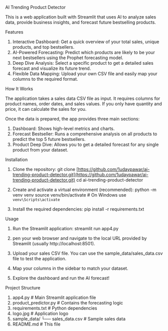 AI Trending Product Detector

This is a web application built with Streamlit that uses AI to analyze sales data, provide business insights, and forecast future bestselling products.

Features
1. Interactive Dashboard: Get a quick overview of your total sales, unique products, and top bestsellers.
2. AI-Powered Forecasting: Predict which products are likely to be your next bestsellers using the Prophet forecasting model.
3. Deep Dive Analysis: Select a specific product to get a detailed sales forecast and visualize its future trend.
4. Flexible Data Mapping: Upload your own CSV file and easily map your columns to the required format.

How It Works

The application takes a sales data CSV file as input. It requires columns for product names, order dates, and sales values. If you only have quantity and price, it can calculate the sales for you.

Once the data is prepared, the app provides three main sections:
1. Dashboard: Shows high-level metrics and charts.
2. Forecast Bestseller: Runs a comprehensive analysis on all products to predict the top 5 future bestsellers.
3. Product Deep Dive: Allows you to get a detailed forecast for any single product from your dataset.

Installation

1. Clone the repository:
git clone [https://github.com/1udaypawar/ai-trending-product-detector.git](https://github.com/1udaypawar/ai-trending-product-detector.git)
cd ai-trending-product-detector

2. Create and activate a virtual environment (recommended):
python -m venv venv
source venv/bin/activate  # On Windows use `venv\Scripts\activate`

3. Install the required dependencies:
pip install -r requirements.txt

Usage

1. Run the Streamlit application:
   streamlit run app4.py

2. pen your web browser and navigate to the local URL provided by Streamlit (usually http://localhost:8501).

3. Upload your sales CSV file. You can use the sample_data/sales_data.csv file to test the application.

4. Map your columns in the sidebar to match your dataset.

5. Explore the dashboard and run the AI forecast!

Project Structure

 1. app4.py                 # Main Streamlit application file
 2. product_predictor.py    # Contains the forecasting logic
 3. requirements.txt        # Python dependencies
 4. logo.jpg                # Application logo
 5. sample_data/
  └── sales_data.csv      # Sample sales data
 6. README.md               # This file
